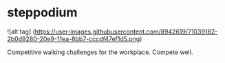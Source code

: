# steppodium
![alt tag] (https://user-images.githubusercontent.com/8942619/71039182-2b0d9280-20e9-11ea-8bb7-cccdf47ef1d5.png)

Competitive walking challenges for the workplace. Compete well.


